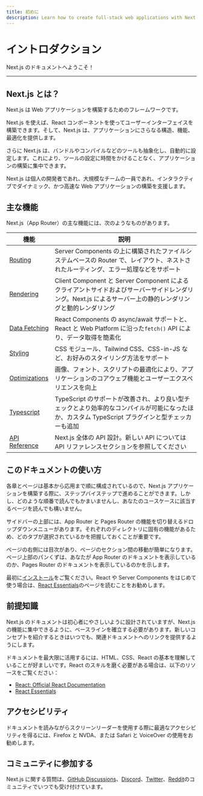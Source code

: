 ```yaml
---
title: 初めに
description: Learn how to create full-stack web applications with Next.js.
---
```


# イントロダクション

Next.js のドキュメントへようこそ！

---

## Next.js とは？

Next.js は Web アプリケーションを構築するためのフレームワークです。

Next.js を使えば、React コンポーネントを使ってユーザーインターフェイスを構築できます。そして、Next.js は、アプリケーションにさらなる構造、機能、最適化を提供します。

さらに Next.js は、バンドルやコンパイルなどのツールも抽象化し、自動的に設定します。これにより、ツールの設定に時間をかけることなく、アプリケーションの構築に集中できます。

Next.js は個人の開発者であれ、大規模なチームの一員であれ、インタラクティブでダイナミック、かつ高速な Web アプリケーションの構築を支援します。

## 主な機能

Next.js（App Router）の主な機能には、次のようなものがあります。

| 機能                                                                            | 説明                                                                                                                                                        |
| ------------------------------------------------------------------------------- | ----------------------------------------------------------------------------------------------------------------------------------------------------------- |
| [Routing](/docs/app-router/building-your-application/routing/)                  | Server Components の上に構築されたファイルシステムベースの Router で、レイアウト、ネストされたルーティング、エラー処理などをサポート                        |
| [Rendering](/docs/app-router/building-your-application/rendering/)              | Client Component と Server Component によるクライアントサイドおよびサーバーサイドレンダリング。Next.js によるサーバー上の静的レンダリングと動的レンダリング |
| [Data Fetching](/docs/app-router/building-your-application/data-fetching/)      | React Components の async/await サポートと、React と Web Platform に沿った`fetch()` API により、データ取得を簡素化                                          |
| [Styling](/docs/app-router/building-your-application/styling/)                  | CSS モジュール、Tailwind CSS、CSS-in-JS など、お好みのスタイリング方法をサポート                                                                            |
| [Optimizations](/docs/app-router/building-your-application/optimizing/)         | 画像、フォント、スクリプトの最適化により、アプリケーションのコアウェブ機能とユーザーエクスペリエンスを向上                                                  |
| [Typescript](/docs/app-router/building-your-application/configuring/typescript) | TypeScript のサポートが改善され、より良い型チェックとより効率的なコンパイルが可能になったほか、カスタム TypeScript プラグインと型チェッカーも追加           |
| [API Reference](/docs/app-router/api-reference/)                                | Next.js 全体の API 設計。新しい API については API リファレンスセクションを参照してください                                                                 |

## このドキュメントの使い方

各章とページは基本から応用まで順に構成されているので、Next.js アプリケーションを構築する際に、ステップバイステップで進めることができます。しかし、どのような順番で読んでもかまいませんし、あなたのユースケースに該当するページを読んでも構いません。

サイドバーの上部には、App Router と Pages Router の機能を切り替えるドロップダウンメニューがあります。それぞれのディレクトリに固有の機能があるため、どのタブが選択されているかを把握しておくことが重要です。

ページの右側には目次があり、ページのセクション間の移動が簡単になります。ページ上部のパンくずは、あなたが App Router のドキュメントを表示しているのか、Pages Router のドキュメントを表示しているのかを示します。

最初に[インストール](./01-installation.md)をご覧ください。React や Server Components をはじめて使う場合は、[React Essentials](./03-react-essentials.md)のページを読むことをお勧めします。

## 前提知識

Next.js のドキュメントは初心者にやさしいように設計されていますが、Next.js の機能に集中できるように、ベースラインを確立する必要があります。新しいコンセプトを紹介するときはいつでも、関連ドキュメントへのリンクを提供するようにします。

ドキュメントを最大限に活用するには、HTML、CSS、React の基本を理解していることが好ましいです。React のスキルを磨く必要がある場合は、以下のリソースをご覧ください：

- [React: Official React Documentation](https://ja.react.dev/learn)
- [React Essentials](./03-react-essentials.md)

## アクセシビリティ

ドキュメントを読みながらスクリーンリーダーを使用する際に最適なアクセシビリティを得るには、Firefox と NVDA、または Safari と VoiceOver の使用をお勧めします。

## コミュニティに参加する

Next.js に関する質問は、[GitHub Discussions](https://github.com/vercel/next.js/discussions)、[Discord](https://discord.com/invite/bUG2bvbtHy)、[Twitter](https://twitter.com/nextjs)、[Reddit](https://www.reddit.com/r/nextjs)のコミュニティでいつでも受け付けています。
